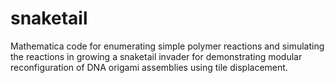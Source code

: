 # snaketail
Mathematica code for enumerating simple polymer reactions and simulating the reactions in growing a snaketail invader for demonstrating modular reconfiguration of DNA origami assemblies using tile displacement.
